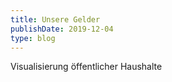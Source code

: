 ```yaml
---
title: Unsere Gelder
publishDate: 2019-12-04
type: blog
---
```


Visualisierung öffentlicher Haushalte

